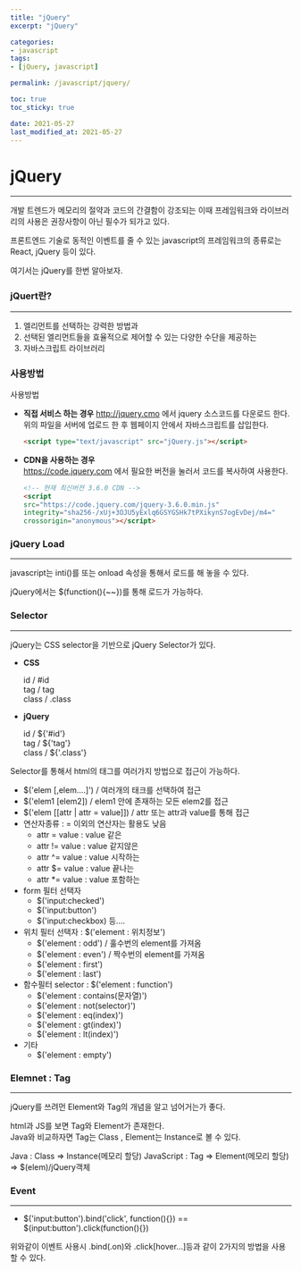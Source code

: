 ```yaml
---
title: "jQuery"
excerpt: "jQuery"

categories:
- javascript
tags:
- [jQuery, javascript]

permalink: /javascript/jquery/

toc: true
toc_sticky: true

date: 2021-05-27
last_modified_at: 2021-05-27
---
```

# jQuery
---

개발 트렌드가 메모리의 절약과 코드의 간결함이 강조되는 이때 프레임워크와 라이브러리의 사용은
권장사항이 아닌 필수가 되가고 있다.  

프론트엔드 기술로 동적인 이벤트를 줄 수 있는 javascript의 프레임워크의 종류로는 React, jQuery 등이 있다.

여기서는 jQuery를 한번 알아보자.

### jQuert란?
---
1. 엘리먼트를 선택하는 강력한 방법과
2. 선택된 엘리먼트들을 효율적으로 제어할 수 있는 다양한 수단을 제공하는
3. 자바스크립트 라이브러리

### 사용방법
사용방법

- **직접 서비스 하는 경우**
    http://jquery.cmo 에서 jquery 소스코드를 다운로드 한다.  
    위의 파일을 서버에 업로드 한 후 웹페이지 안에서 자바스크립트를 삽입한다.  

    ```html
    <script type="text/javascript" src="jQuery.js"></script>
    ```
    
 
- **CDN을 사용하는 경우**  
    https://code.jquery.com 에서 필요한 버전을 눌러서 코드를 복사하여 사용한다.

    ```html
    <!-- 현재 최신버젼 3.6.0 CDN -->
    <script
  src="https://code.jquery.com/jquery-3.6.0.min.js"
  integrity="sha256-/xUj+3OJU5yExlq6GSYGSHk7tPXikynS7ogEvDej/m4="
  crossorigin="anonymous"></script>
    ```
   
### jQuery Load
---
javascript는 inti()를 또는 onload 속성을 통해서 로드를 해 놓을 수 있다.

jQuery에서는 $(function(){~~})를 통해 로드가 가능하다.

### Selector
---
jQuery는 CSS selector을 기반으로 jQuery Selector가 있다.  

- **CSS**  

    id / #id  
    tag / tag  
    class / .class  

- **jQuery**  

    id / ${'#id'}  
    tag / ${'tag'}  
    class / ${'.class'}  

Selector를 통해서 html의 태그를 여러가지 방법으로 접근이 가능하다.  

- $('elem [,elem....]') / 여러개의 태크를 선택하여 접근
- $('elem1 [elem2]) / elem1 안에 존재하는 모든 elem2를 접근
- $('elem [[attr | attr = value]]) / attr 또는 attr과 value를 통해 접근
- 연산자종류 : = 이외의 연산자는 활용도 낮음 
    - attr = value : value 같은
    - attr != value : value 같지않은
    - attr ^= value : value 시작하는
    - attr $= value : value 끝나는
    - attr *= value : value 포함하는
- form 필터 선택자
    - $('input:checked')
    - $('input:button')
    - $('input:checkbox) 등....
- 위치 필터 선택자 : $('element : 위치정보')
    - $('element : odd') / 훌수번의 element를 가져옴
    - $('element : even') / 짝수번의 element를 가져옴
    - $('element : first')
    - $('element : last')
- 함수필터 selector : $('element : function')
    - $('element : contains(문자열)')
    - $('element : not(selector)')
    - $('element : eq(index)')
    - $('element : gt(index)')
    - $('element : lt(index)')
- 기타
    - $('element : empty')

### Elemnet : Tag
---

jQuery를 쓰려먼 Element와 Tag의 개념을 알고 넘어거는가 좋다.  

html과 JS를 보면 Tag와 Element가 존재한다.  
Java와 비교하자면 Tag는 Class , Element는 Instance로 볼 수 있다.

Java : Class => Instance(메모리 할당)
JavaScript : Tag => Element(메모리 할당) => $(elem)/jQuery객체

### Event
---
- $('input:button').bind('click', function(){}) == $(input:button').click(function(){})

위와같이 이벤트 사용시 .bind(.on)와 .click[hover...]등과 같이 2가지의 방법을 사용 할 수 있다.





